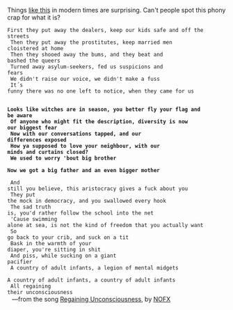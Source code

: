 Things <a href="http://arstechnica.com/news.ars/post/20070625-spying-on-campus-fbi-warns-mit-harvard.html">like this</a> in modern times are surprising. Can't people spot this phony crap for what it is?

<code>First they put away the dealers, keep our kids safe and off the streets<br>
Then they put away the prostitutes, keep married men cloistered at home<br>
Then they shooed away the bums, and they beat and bashed the queers<br>
Turned away asylum-seekers, fed us suspicions and fears<br>
We didn't raise our voice, we didn't make a fuss<br>
It´s funny there was no one left to notice, when they came for us<br>
<br>
<strong>Looks like witches are in season, you better fly your flag and be aware<br>
Of anyone who might fit the description, diversity is now our biggest fear<br>
Now with our conversations tapped, and our differences exposed<br>
How ya supposed to love your neighbour, with our minds and curtains 
closed?<br>
We used to worry 'bout big brother<br>
Now we got a big father and an even bigger mother</strong><br>
<br>
And still you believe, this aristocracy gives a fuck about you<br>
They put the mock in democracy, and you swallowed every hook<br>
The sad truth is, you'd rather follow the school into the net<br>
'Cause swimming alone at sea, is not the kind of freedom that you 
actually want<br>
So go back to your crib, and suck on a tit<br>
Bask in the warmth of your diaper, you're sitting in shit<br>
And piss, while sucking on a giant pacifier<br>
A country of adult infants, a legion of mental midgets<br>
A country of adult infants, a country of adult infants<br>
All regaining their unconsciousness<br>
</code>
—from the song <a href="http://www.nofxwiki.net/w/Lyrics:Regaining_Unconsciousness_%28song%29">Regaining Unconsciousness</a>, by <a href="http://www.nofx.org/">NOFX</a>
